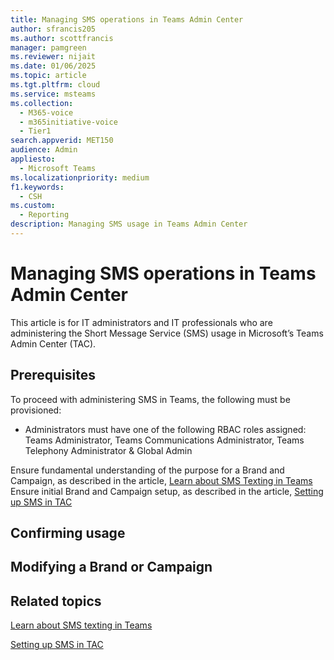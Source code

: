 ```yaml
---
title: Managing SMS operations in Teams Admin Center
author: sfrancis205
ms.author: scottfrancis
manager: pamgreen
ms.reviewer: nijait
ms.date: 01/06/2025
ms.topic: article
ms.tgt.pltfrm: cloud
ms.service: msteams
ms.collection:
  - M365-voice
  - m365initiative-voice
  - Tier1
search.appverid: MET150
audience: Admin
appliesto:
  - Microsoft Teams
ms.localizationpriority: medium
f1.keywords:
  - CSH
ms.custom:
  - Reporting
description: Managing SMS usage in Teams Admin Center
---
```


# Managing SMS operations in Teams Admin Center

This article is for IT administrators and IT professionals who are administering the Short Message Service (SMS) usage in Microsoft’s Teams Admin Center (TAC).

## Prerequisites

To proceed with administering SMS in Teams, the following must be provisioned:

- Administrators must have one of the following RBAC roles assigned: Teams Administrator, Teams Communications Administrator, Teams Telephony Administrator & Global Admin

Ensure fundamental understanding of the purpose for a Brand and Campaign, as described in the article, [Learn about SMS Texting in Teams](sms-overview.md)
Ensure initial Brand and Campaign setup, as described in the article, [Setting up SMS in TAC](sms-setup-brand-and-campaign.md)

## Confirming usage


## Modifying a Brand or Campaign


## Related topics

[Learn about SMS texting in Teams](sms-overview.md)

[Setting up SMS in TAC](sms-setup-brand-and-campaign.md)

